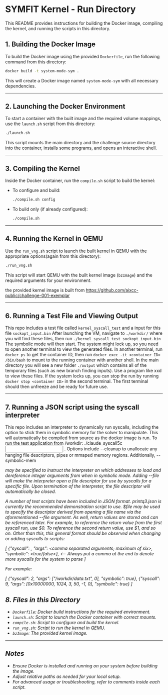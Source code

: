 # SYMFIT Kernel - Run Directory

This README provides instructions for building the Docker image, compiling the kernel, and running the scripts in this directory.

## 1. Building the Docker Image

To build the Docker image using the provided `Dockerfile`, run the following command from this directory:

```sh
docker build -t system-mode-sym .
```

This will create a Docker image named `system-mode-sym` with all necessary dependencies.

---

## 2. Launching the Docker Environment

To start a container with the built image and the required volume mappings, use the `launch.sh` script from this directory:

```sh
./launch.sh
```

This script mounts the main directory and the challenge source directory into the container, installs some programs, and opens an interactive shell.

---

## 3. Compiling the Kernel

Inside the Docker container, run the `compile.sh` script to build the kernel:

- To configure and build:
  ```sh
  ./compile.sh config
  ```
- To build only (if already configured):
  ```sh
  ./compile.sh
  ```

---

## 4. Running the Kernel in QEMU

Use the `run_vng.sh` script to launch the built kernel in QEMU with the appropriate options(again from this directory):

```sh
./run_vng.sh
```

This script will start QEMU with the built kernel image (`bzImage`) and the required arguments for your environment.

the provided kernel image is built from https://github.com/aixcc-public/challenge-001-exemplar

---

## 6. Running a Test File and Viewing Output

This repo includes a test file called `kernel_syscall_test` and a input for this file `sockopt_input.bin`
After launching the VM, navigate to `./workdir/` where you will find these files, then run `./kernel_syscall_test sockopt_input.bin`
The symbolic mode will then start. The system might lock up, so you need to open another terminal to view the generated files.
In another terminal, run `docker ps` to get the container ID, then run `docker exec -it <container ID> /bin/bash` to mount to the running container with another shell.
In the main directory you will see a new folder `./output` which contains all of the temporary files (such as new branch finding inputs). Use a program like xxd to view these files.
If the system locks up, you can stop the run by running `docker stop <container ID>` in the second terminal. The first terminal should then unfreeze and be ready for future use. 

---

## 7. Running a JSON script using the syscall interpreter

This repo includes an interpreter to dynamically run syscalls, including the option to stick them in symbolic memory for the solver to manipulate. This will automatically be compiled from
source as the docker image is run. To run the test application from /workdir: ./claude_syscall5c <input file> <options>. Options include --cleanup to unallocate any hanging file descriptors, 
pipes or mmaped memory regions. Additionally, --symbolic-mem <address> may be specified to instruct the interpreter on which addresses to load and dereference integer arguments from when in
symbolic mode. Adding --file <filename> will make the interpreter open a file descriptor for use by syscalls for a specific file. Upon termination of the interpreter, the file descriptor will
automatically be closed.

A number of test scripts have been included in JSON format. printq3.json is currently the recommended demonstration script to use. $file may be used to specify the descriptor derived from
opening a file name via the aforementioned --file argument. As well, return values are stored and can be referenced later. For example, to reference the return value from the first syscall run,
use $0. To reference the second return value, use $1, and so on. Other than this, this general format should be observed when changing or adding syscalls to scripts:

[
  {"syscall": <syscall number>, "args": <comma separated arguments; maximum of six>, "symbolic": <true/false>}, <-- Always put a comma at the end to denote more syscalls for the system to parse
]

For example:

[
  {"syscall": 2, "args": ["/workdir/data.txt", 0], "symbolic": true},
  {"syscall": 9, "args": [0x10000000, 1024, 3, 50, -1, 0], "symbolic": true}
]

## 8. Files in this Directory

- `Dockerfile`: Docker build instructions for the required environment.
- `launch.sh`: Script to launch the Docker container with correct mounts.
- `compile.sh`: Script to configure and build the kernel.
- `run_vng.sh`: Script to run the kernel in QEMU.
- `bzImage`: The provided kernel image.

---

## Notes
- Ensure Docker is installed and running on your system before building the image.
- Adjust relative paths as needed for your local setup.
- For advanced usage or troubleshooting, refer to comments inside each script.
